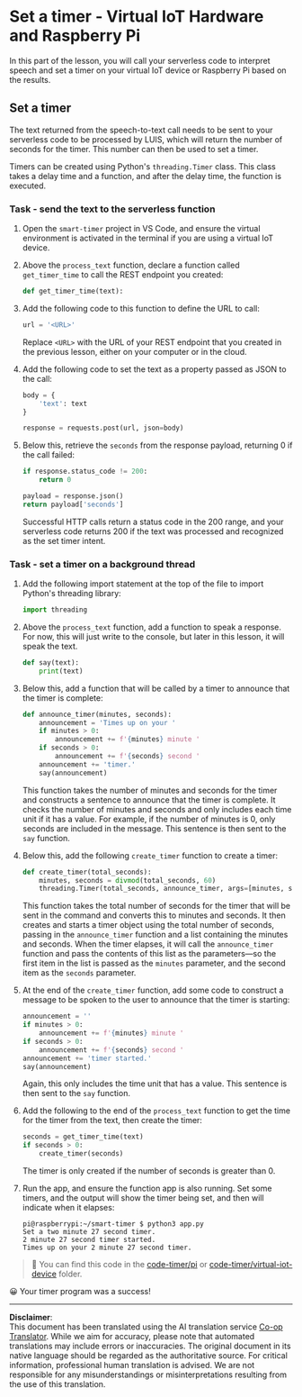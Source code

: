 <!--
CO_OP_TRANSLATOR_METADATA:
{
  "original_hash": "64ad4ddb4de81a18b7252e968f10b404",
  "translation_date": "2025-08-28T19:21:46+00:00",
  "source_file": "6-consumer/lessons/3-spoken-feedback/single-board-computer-set-timer.md",
  "language_code": "en"
}
-->
# Set a timer - Virtual IoT Hardware and Raspberry Pi

In this part of the lesson, you will call your serverless code to interpret speech and set a timer on your virtual IoT device or Raspberry Pi based on the results.

## Set a timer

The text returned from the speech-to-text call needs to be sent to your serverless code to be processed by LUIS, which will return the number of seconds for the timer. This number can then be used to set a timer.

Timers can be created using Python's `threading.Timer` class. This class takes a delay time and a function, and after the delay time, the function is executed.

### Task - send the text to the serverless function

1. Open the `smart-timer` project in VS Code, and ensure the virtual environment is activated in the terminal if you are using a virtual IoT device.

1. Above the `process_text` function, declare a function called `get_timer_time` to call the REST endpoint you created:

    ```python
    def get_timer_time(text):
    ```

1. Add the following code to this function to define the URL to call:

    ```python
    url = '<URL>'
    ```

    Replace `<URL>` with the URL of your REST endpoint that you created in the previous lesson, either on your computer or in the cloud.

1. Add the following code to set the text as a property passed as JSON to the call:

    ```python
    body = {
        'text': text
    }
    
    response = requests.post(url, json=body)
    ```

1. Below this, retrieve the `seconds` from the response payload, returning 0 if the call failed:

    ```python
    if response.status_code != 200:
        return 0
    
    payload = response.json()
    return payload['seconds']
    ```

    Successful HTTP calls return a status code in the 200 range, and your serverless code returns 200 if the text was processed and recognized as the set timer intent.

### Task - set a timer on a background thread

1. Add the following import statement at the top of the file to import Python's threading library:

    ```python
    import threading
    ```

1. Above the `process_text` function, add a function to speak a response. For now, this will just write to the console, but later in this lesson, it will speak the text.

    ```python
    def say(text):
        print(text)
    ```

1. Below this, add a function that will be called by a timer to announce that the timer is complete:

    ```python
    def announce_timer(minutes, seconds):
        announcement = 'Times up on your '
        if minutes > 0:
            announcement += f'{minutes} minute '
        if seconds > 0:
            announcement += f'{seconds} second '
        announcement += 'timer.'
        say(announcement)
    ```

    This function takes the number of minutes and seconds for the timer and constructs a sentence to announce that the timer is complete. It checks the number of minutes and seconds and only includes each time unit if it has a value. For example, if the number of minutes is 0, only seconds are included in the message. This sentence is then sent to the `say` function.

1. Below this, add the following `create_timer` function to create a timer:

    ```python
    def create_timer(total_seconds):
        minutes, seconds = divmod(total_seconds, 60)
        threading.Timer(total_seconds, announce_timer, args=[minutes, seconds]).start()
    ```

    This function takes the total number of seconds for the timer that will be sent in the command and converts this to minutes and seconds. It then creates and starts a timer object using the total number of seconds, passing in the `announce_timer` function and a list containing the minutes and seconds. When the timer elapses, it will call the `announce_timer` function and pass the contents of this list as the parameters—so the first item in the list is passed as the `minutes` parameter, and the second item as the `seconds` parameter.

1. At the end of the `create_timer` function, add some code to construct a message to be spoken to the user to announce that the timer is starting:

    ```python
    announcement = ''
    if minutes > 0:
        announcement += f'{minutes} minute '
    if seconds > 0:
        announcement += f'{seconds} second '    
    announcement += 'timer started.'
    say(announcement)
    ```

    Again, this only includes the time unit that has a value. This sentence is then sent to the `say` function.

1. Add the following to the end of the `process_text` function to get the time for the timer from the text, then create the timer:

    ```python
    seconds = get_timer_time(text)
    if seconds > 0:
        create_timer(seconds)
    ```

    The timer is only created if the number of seconds is greater than 0.

1. Run the app, and ensure the function app is also running. Set some timers, and the output will show the timer being set, and then will indicate when it elapses:

    ```output
    pi@raspberrypi:~/smart-timer $ python3 app.py 
    Set a two minute 27 second timer.
    2 minute 27 second timer started.
    Times up on your 2 minute 27 second timer.
    ```

> 💁 You can find this code in the [code-timer/pi](../../../../../6-consumer/lessons/3-spoken-feedback/code-timer/pi) or [code-timer/virtual-iot-device](../../../../../6-consumer/lessons/3-spoken-feedback/code-timer/virtual-iot-device) folder.

😀 Your timer program was a success!

---

**Disclaimer**:  
This document has been translated using the AI translation service [Co-op Translator](https://github.com/Azure/co-op-translator). While we aim for accuracy, please note that automated translations may include errors or inaccuracies. The original document in its native language should be regarded as the authoritative source. For critical information, professional human translation is advised. We are not responsible for any misunderstandings or misinterpretations resulting from the use of this translation.